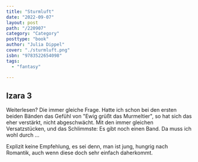 ```yaml
---
title: "Sturmluft"
date: "2022-09-07"
layout: post
path: "/220907"
category: "Category"
posttype: "book"
author: "Julia Dippel"
cover: "./sturmluft.png"
isbn: "9783522654098"
tags:
  - "fantasy"

---
```

## Izara 3

Weiterlesen? Die immer gleiche Frage. Hatte ich schon bei den ersten beiden Bänden das Gefühl von "Ewig grüßt das Murmeltier", so hat sich das eher verstärkt, nicht abgeschwächt. Mit den immer gleichen Versatzstücken, und das Schlimmste: Es gibt noch einen Band. Da muss ich wohl durch ...

Explizit keine Empfehlung, es sei denn, man ist jung, hungrig nach Romantik, auch wenn diese doch sehr einfach daherkommt.